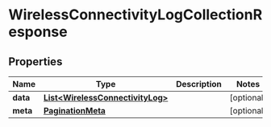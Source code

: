 

# WirelessConnectivityLogCollectionResponse


## Properties

Name | Type | Description | Notes
------------ | ------------- | ------------- | -------------
**data** | [**List&lt;WirelessConnectivityLog&gt;**](WirelessConnectivityLog.md) |  |  [optional]
**meta** | [**PaginationMeta**](PaginationMeta.md) |  |  [optional]



